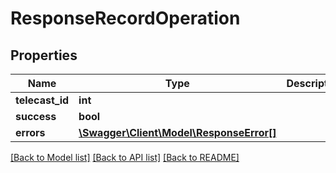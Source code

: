 # ResponseRecordOperation

## Properties
Name | Type | Description | Notes
------------ | ------------- | ------------- | -------------
**telecast_id** | **int** |  | [optional] 
**success** | **bool** |  | [optional] 
**errors** | [**\Swagger\Client\Model\ResponseError[]**](ResponseError.md) |  | [optional] 

[[Back to Model list]](../../README.md#documentation-for-models) [[Back to API list]](../../README.md#documentation-for-api-endpoints) [[Back to README]](../../README.md)


